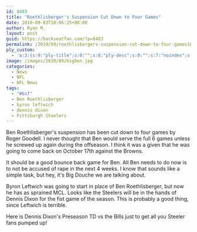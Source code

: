 ```yaml
---
id: 8403
title: "Roethlisberger's Suspension Cut Down to Four Games"
date: 2010-09-03T10:06:25+00:00
author: Ryan M.
layout: post
guid: https://backseatfan.com/?p=8403
permalink: /2010/09/roethlisbergers-suspension-cut-down-to-four-games101/
ply_custom:
  - 'a:3:{s:9:"ply-title";s:0:"";s:8:"ply-desc";s:0:"";s:7:"noindex";s:0:"";}'
image: /images/2010/09/bigben.jpg
categories:
  - News
  - NFL
  - NFL News
tags:
  - "#bsf"
  - Ben Roethlisberger
  - byron leftwich
  - dennis dixon
  - Pittsburgh Steelers
---
```


<div class="entry">
  <p>
    Ben Roethlisberger's suspension has been cut down to four games by Roger Goodell. I never thought that Ben would serve the full 6 games unless he screwed up again during the offseason. I think it was a given that he was going to come back on October 17th against the Browns.
  </p>

  <p>
    It should be a good bounce back game for Ben. All Ben needs to do now is to not be accused of rape in the next 4 weeks. I know that sounds like a simple task, but hey, it's Big Douche we are talking about.
  </p>

  <p>
    Byron Leftwich was going to start in place of Ben Roethlisberger, but now he has as sprained MCL. Looks like the Steelers will be in the hands of Dennis Dixon for the fist game of the season. This is probably a good thing, since Leftwich is terrible.
  </p>

  <p>
    Here is Dennis Dixon's Preseason TD vs the Bills just to get all you Steeler fans pumped up!
  </p>

  <p>
  </p>
</div>
